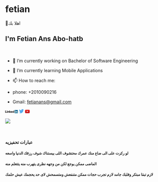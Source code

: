 # fetian
👋اهلا بك
## I'm Fetian Ans Abo-hatb
<br>

- 🔭 I’m currently working on  Bachelor of Software Engineering

- 🌱 I’m currently learning Mobile Applications

- 📫 How to reach me:
- phone: +2010090216
- Gmail: fetianans@gmail.com

<div>
<a href="https://www.linkedin.com/in/fetian-ans-224613189/" target="_blank"><img src='./images/linkedin.svg' alt='LinkedIn' width="8%"></a>
<a href="https://twitter.com/fetian_debug" target="_blank"><img src='./images/twitter.svg' alt='Twitter' width="3%" title='@Fetian'></a>
<a href="https://www.youtube.com/channel/UCpOfC7yDq-yrf5_k5BsrqTg" target="_blank"><img src='./images/youtube.svg' alt='YouTube' width="3%"></a>

![](https://komarev.com/ghpvc/?username=fetian-debug&color=green)
        

</div>
<!--<div>
أنا مبرمج ومطو ومنشئ محتوى ومحلل بيانات. التقنيات أستخدمها

### Frontend Technologies

<div>
  <img src ="./images/html-5.svg" alt="HTML5 logo" width="6%" title='HTML5'/>
  <img src ="./images/css-3.svg" alt="CSS3 logo" width="6%" title='CSS3'/>
  <img src ="./images/bootstrap.svg" alt="Bootstrap logo" width="8%" title='Bootstrap'/>
  <img src ="./images/sass.svg" alt="Sass logo" width="8%" title='Sass'/>
  <img src ="./images/javascript.svg" alt="JavaScript logo" width="8%" title='JavaScript'/>
  <img src ="./images/es6.svg" alt="ES6 logo" width="8%" title='ES6'/>
  <img src ="./images/d3.svg" alt="D3 logo" width="8%" title='D3.js'/>
  <img src ="./images/react.svg" alt="react logo" width="8%" title='React'/>
  <img src ="./images/redux.svg" alt="redux logo" width="8%" title='Redux'/>
  <img src ="./images/gatsby.svg" alt="Gatsby logo" width="8%" title='Gatsby'/>
<div>

### Backend Technologies

<div>
  <img src ="./images/nodejs.svg" alt="Node logo" width="8%" title='Nodejs'/>
  <img src ="./images/express.svg" alt="express logo" width="8%" title='Express'/>
  <img src ="./images/mongodb.svg" alt="D3 logo" width="8%" title='MongoDB'/>
  <img src ="./images/mysql.svg" alt="mysql logo" width="8%" title='MYSQL'/>
  <img src ="./images/sqlite.svg" alt="sqlite logo" width="8%" title='sqlite'/>
  <img src ="./images/python.svg" alt="Python logo" width="8%" title='Python'/>
  <img src ="./images/flask.svg" alt="Flask logo" width="8%" title='Flask'/>
  <img src ="./images/django.svg" alt="Django logo" width="8%" title='Django'/>
</div>
-->
<!--<div>
### Tools

<div>
  <img src ="./images/figma.svg" alt="Figma logo" width="8%" title='Figma'/>
  <img src ="./images/visual-studio-code.svg" alt="VS Code logo" width="8%" title='Visual Studio Code'/>
  <img src ="./images/git.svg" alt="Git logo" width="8%" title='Git'/>
  <img src ="./images/eslint.svg" alt="ESLint logo" width="8%" title='ESLint'/>
  <img src ="./images/webpack.svg" alt="Webpack logo" width="8%" title='Webpack'/>
  <img src ="./images/nodemon.svg" alt="Nodemon logo" width="8%" title='Nodemon'/> 
</div>
-->

<div >
        <br>
        <br>
        <b>عبارات تحفيزيه<b>
                <br> <br>
<small >
لو ركزت على الى ضاع منك عمرك محتشوف اللى بيستناك شوف رزقك الدنيا واسعه
</small>
<br> <br>
<small >
الماضى ممكن يوجع لكن من وجهه نظرى يتهرب منه يتتعلم منه
</small>
<br> <br>
<small >
لازم تبقا مبتكر وقلبك جامد لازم تجرب حجات ممكن متنفعش ومتسمحش لاى حد يحجمك عيش حلمك
</small>
</div>
 <br> <br>              
<!--<div>
<small>ادعمنى لاستمرار </small> <br />  
 <a href = "https://account.skrill.com/signup?rid=155934316"><img src='https://account.skrill.com/wallet/ng/assets/skrill/svg/header-logo.svg' alt='skrill Logo' style="width:10%"/></a>
</div>
-->
